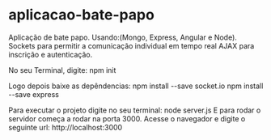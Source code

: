 # aplicacao-bate-papo
Aplicação de bate papo. Usando:(Mongo, Express, Angular e Node). Sockets para permitir a comunicação individual em tempo real AJAX para inscrição e autenticação.


No seu Terminal, digite:
npm init

Logo depois baixe as depêndencias:
npm install --save socket.io
npm install --save express

Para executar o projeto digite no seu terminal:
node server.js
 E para rodar o servidor começa a rodar na porta 3000. Acesse o navegador e digite o seguinte url:
 http://localhost:3000

